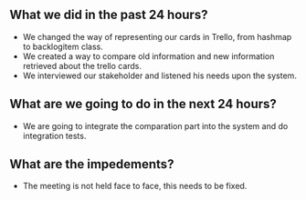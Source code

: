 ## What we did in the past 24 hours?
- We changed the way of representing our cards in Trello, from hashmap to backlogitem class.
- We created a way to compare old information and new information retrieved about the trello cards.
- We interviewed our stakeholder and listened his needs upon the system.

## What are we going to do in the next 24 hours?
- We are going to integrate the comparation part into the system and do integration tests.

## What are the impedements?
- The meeting is not held face to face, this needs to be fixed.
